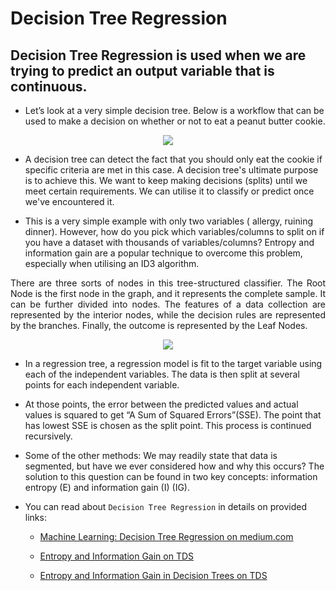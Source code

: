 # Decision Tree Regression

## Decision Tree Regression is used when we are trying to predict an output variable that is continuous.

- Let’s look at a very simple decision tree. Below is a workflow that can be used to make a decision on whether or not to eat a peanut butter cookie.

<p align="center">
    <img src="https://user-images.githubusercontent.com/47301282/120511899-781e1b00-c3e8-11eb-866a-2ca6ab9cda8c.jpeg" />
</p>

- A decision tree can detect the fact that you should only eat the cookie if specific criteria are met in this case. A decision tree's ultimate purpose is to achieve this. We want to keep making decisions (splits) until we meet certain requirements. We can utilise it to classify or predict once we've encountered it.

- This is a very simple example with only two variables ( allergy, ruining dinner). However, how do you pick which variables/columns to split on if you have a dataset with thousands of variables/columns? Entropy and information gain are a popular technique to overcome this problem, especially when utilising an ID3 algorithm.

<p align="justify">
There are three sorts of nodes in this tree-structured classifier. The Root Node is the first node in the graph, and it represents the complete sample. It can be further divided into nodes. The features of a data collection are represented by the interior nodes, while the decision rules are represented by the branches. Finally, the outcome is represented by the Leaf Nodes.
</p>

<p align="center">
    <img src="https://user-images.githubusercontent.com/47301282/120511999-8ec47200-c3e8-11eb-9a7a-7775ce3c2972.png" />
</p>

- In a regression tree, a regression model is fit to the target variable using each of the independent variables. The data is then split at several points for each independent variable.

- At those points, the error between the predicted values and actual values is squared to get “A Sum of Squared Errors”(SSE). The point that has lowest SSE is chosen as the split point. This process is continued recursively.

- Some of the other methods: We may readily state that data is segmented, but have we ever considered how and why this occurs? The solution to this question can be found in two key concepts: information entropy (E) and information gain (I) (IG).

- You can read about `Decision Tree Regression` in details on provided links:

  - [Machine Learning: Decision Tree Regression on medium.com](https://medium.com/analytics-vidhya/machine-learning-decision-tree-regression-ff8563ffaf52)

  - [Entropy and Information Gain on TDS](https://towardsdatascience.com/entropy-and-information-gain-b738ca8abd2a)

  - [Entropy and Information Gain in Decision Trees on TDS](https://towardsdatascience.com/entropy-and-information-gain-in-decision-trees-c7db67a3a293)

